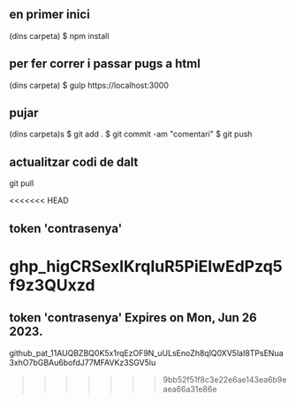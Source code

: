 ## en primer inici
(dins carpeta)
$ npm install 

## per fer correr i passar pugs a html
(dins carpeta)
$ gulp 
https://localhost:3000

## pujar
(dins carpeta)s
$ git add .
$ git commit -am "comentari"
$ git push

## actualitzar codi de dalt
git pull 

<<<<<<< HEAD
## token 'contrasenya'
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
=======
## token 'contrasenya' Expires on Mon, Jun 26 2023.

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
>>>>>>> 9bb52f51f8c3e22e6ae143ea6b9eaea66a31e86e
